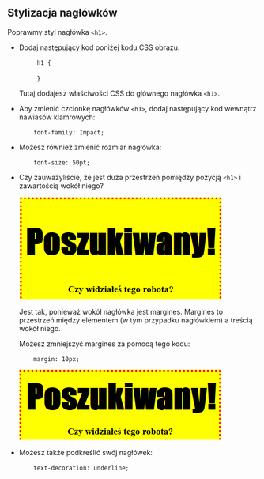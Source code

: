 ## Stylizacja nagłówków

Poprawmy styl nagłówka `<h1>`.

+ Dodaj następujący kod poniżej kodu CSS obrazu:
   ``` 
        h1 {
        
        }
   ```     
    
    Tutaj dodajesz właściwości CSS do głównego nagłówka `<h1>`.

+ Aby zmienić czcionkę nagłówków `<h1>`, dodaj następujący kod wewnątrz nawiasów klamrowych:
    ```
        font-family: Impact;
    ```   

+ Możesz również zmienić rozmiar nagłówka:
    ```
        font-size: 50pt;
    ```    

+ Czy zauważyliście, że jest duża przestrzeń pomiędzy pozycją `<h1>` i zawartością wokół niego?
    
    ![zrzut ekranu](images/wanted-h1-margin.png)
    
    Jest tak, ponieważ wokół nagłówka jest margines. Margines to przestrzeń między elementem (w tym przypadku nagłówkiem) a treścią wokół niego.
    
    Możesz zmniejszyć margines za pomocą tego kodu:
    ```
        margin: 10px;
    ```    
    
    ![zrzut ekranu](images/wanted-h1-margin-small.png)

+ Możesz także podkreślić swój nagłówek:
    ```
        text-decoration: underline;
    ```